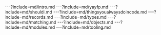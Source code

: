 ---?include=md/intro.md
---?include=md/yayfp.md
---?include=md/shouldi.md
---?include=md/thingsyoualwaysdoincode.md
---?include=md/records.md
---?include=md/types.md
---?include=md/matching.md
---?include=md/objects.md
---?include=md/modules.md
---?include=md/tooling.md